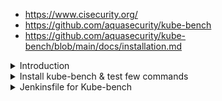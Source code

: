 - https://www.cisecurity.org/
- https://github.com/aquasecurity/kube-bench
- https://github.com/aquasecurity/kube-bench/blob/main/docs/installation.md

<details>
<summary>Introduction</summary>
<br>

  <img width="416" alt="image" src="https://user-images.githubusercontent.com/75510135/168101208-20d80eb7-5d5b-4800-955f-e7b8de48ae8d.png">

  <img width="870" alt="image" src="https://user-images.githubusercontent.com/75510135/168101313-a4178bc5-410b-4cd5-99c3-0e31ff0063a5.png">

  <img width="836" alt="image" src="https://user-images.githubusercontent.com/75510135/168101409-08445a1e-8333-414d-b32b-530e1c57df7c.png">

  <img width="684" alt="image" src="https://user-images.githubusercontent.com/75510135/168107311-0e6d4e8e-c682-41a7-aca7-56fe7873fe51.png">

  <img width="1055" alt="image" src="https://user-images.githubusercontent.com/75510135/168108201-af938b12-f2e3-4d17-b1f9-b43f783a6f94.png">

  
</details>

<details>
<summary>Install kube-bench & test few commands</summary>
<br>

  ```
   542  curl -L https://github.com/aquasecurity/kube-bench/releases/download/v0.6.2/kube-bench_0.6.2_linux_amd64.deb -o kube-bench_0.6.2_linux_amd64.deb
  543  sudo apt install ./kube-bench_0.6.2_linux_amd64.deb -f
  544  apt install ./kube-bench_0.6.2_linux_amd64.deb -f
  545  k get pods
  546  k delete pods kube-bench-wfbn7
  547  gcloud container clusters describe $CLUSTER_NAME --zone $ZONE --format json | jq '.databaseEncryption'
  548  kube-bench run --targets etcd  --version 1.15 --check 2.2 --json | jq .[].total_fail
  549  kube-bench node --check 4.2.1,4.2.2 --json | jq .[].total_fail
  ```
  
  <img width="524" alt="image" src="https://user-images.githubusercontent.com/75510135/168458973-257521f8-c673-40c8-9f10-8f58b2b2eaab.png">

  ```
  ############  Add cis-etcd.sh ############ 

#!/bin/bash
#cis-etcd.sh

total_fail=$(kube-bench run --targets etcd  --version 1.15 --check 2.2 --json | jq .[].total_fail)

if [[ "$total_fail" -ne 0 ]];
        then
                echo "CIS Benchmark Failed ETCD while testing for 2.2"
                exit 1;
        else
                echo "CIS Benchmark Passed for ETCD - 2.2"
fi;

############  Add cis-etcd.sh ############ 





############  Add cis-kubelet.sh ############ 

#!/bin/bash
#cis-kubelet.sh

total_fail=$(kube-bench run --targets node  --version 1.15 --check 4.2.1,4.2.2 --json | jq .[].total_fail)

if [[ "$total_fail" -ne 0 ]];
        then
                echo "CIS Benchmark Failed Kubelet while testing for 4.2.1, 4.2.2"
                exit 1;
        else
                echo "CIS Benchmark Passed Kubelet for 4.2.1, 4.2.2"
fi;

############  Add cis-kubelet.sh ############ 







############  Add cis-master.sh ############ 


#!/bin/bash
#cis-master.sh

total_fail=$(kube-bench master  --version 1.15 --check 1.2.7,1.2.8,1.2.9 --json | jq .[].total_fail)

if [[ "$total_fail" -ne 0 ]];
        then
                echo "CIS Benchmark Failed MASTER while testing for 1.2.7, 1.2.8, 1.2.9"
                exit 1;
        else
                echo "CIS Benchmark Passed for MASTER - 1.2.7, 1.2.8, 1.2.9"
fi;

############  Add cis-master.sh ############ 

  ```
  
  ```
  
  ```
</details>


<details>
<summary>Jenkinsfile for Kube-bench</summary>
<br>

  ```
  ############ Jenkinsfile - Add K8S CIS Benchmark Stage ############ 

@Library('slack') _

pipeline {
  agent any

  environment {
    deploymentName = "devsecops"
    containerName = "devsecops-container"
    serviceName = "devsecops-svc"
    imageName = "siddharth67/numeric-app:${GIT_COMMIT}"
    applicationURL = "http://devsecops-demo.eastus.cloudapp.azure.com"
    applicationURI = "/increment/99"
  }

  stages {

    stage('Build Artifact - Maven') {
      steps {
        sh "mvn clean package -DskipTests=true"
        archive 'target/*.jar'
      }
    }

    stage('Unit Tests - JUnit and JaCoCo') {
      steps {
        sh "mvn test"
      }
    }

    stage('Mutation Tests - PIT') {
      steps {
        sh "mvn org.pitest:pitest-maven:mutationCoverage"
      }
    }

    stage('SonarQube - SAST') {
      steps {
        withSonarQubeEnv('SonarQube') {
          sh "mvn sonar:sonar \
		              -Dsonar.projectKey=numeric-application \
		              -Dsonar.host.url=http://devsecops-demo.eastus.cloudapp.azure.com:9000"
        }
        timeout(time: 2, unit: 'MINUTES') {
          script {
            waitForQualityGate abortPipeline: true
          }
        }
      }
    }

    stage('Vulnerability Scan - Docker') {
      steps {
        parallel(
          "Dependency Scan": {
            sh "mvn dependency-check:check"
          },
          "Trivy Scan": {
            sh "bash trivy-docker-image-scan.sh"
          },
          "OPA Conftest": {
            sh 'docker run --rm -v $(pwd):/project openpolicyagent/conftest test --policy opa-docker-security.rego Dockerfile'
          }
        )
      }
    }

    stage('Docker Build and Push') {
      steps {
        withDockerRegistry([credentialsId: "docker-hub", url: ""]) {
          sh 'printenv'
          sh 'sudo docker build -t siddharth67/numeric-app:""$GIT_COMMIT"" .'
          sh 'docker push siddharth67/numeric-app:""$GIT_COMMIT""'
        }
      }
    }

    stage('Vulnerability Scan - Kubernetes') {
      steps {
        parallel(
          "OPA Scan": {
            sh 'docker run --rm -v $(pwd):/project openpolicyagent/conftest test --policy opa-k8s-security.rego k8s_deployment_service.yaml'
          },
          "Kubesec Scan": {
            sh "bash kubesec-scan.sh"
          },
          "Trivy Scan": {
            sh "bash trivy-k8s-scan.sh"
          }
        )
      }
    }

    stage('K8S Deployment - DEV') {
      steps {
        parallel(
          "Deployment": {
            withKubeConfig([credentialsId: 'kubeconfig']) {
              sh "bash k8s-deployment.sh"
            }
          },
          "Rollout Status": {
            withKubeConfig([credentialsId: 'kubeconfig']) {
              sh "bash k8s-deployment-rollout-status.sh"
            }
          }
        )
      }
    }

    stage('Integration Tests - DEV') {
      steps {
        script {
          try {
            withKubeConfig([credentialsId: 'kubeconfig']) {
              sh "bash integration-test.sh"
            }
          } catch (e) {
            withKubeConfig([credentialsId: 'kubeconfig']) {
              sh "kubectl -n default rollout undo deploy ${deploymentName}"
            }
            throw e
          }
        }
      }
    }

    stage('OWASP ZAP - DAST') {
      steps {
        withKubeConfig([credentialsId: 'kubeconfig']) {
          sh 'bash zap.sh'
        }
      }
    }

    stage('Prompte to PROD?') {
      steps {
        timeout(time: 2, unit: 'DAYS') {
          input 'Do you want to Approve the Deployment to Production Environment/Namespace?'
        }
      }
    }

    stage('K8S CIS Benchmark') {
      steps {
        script {

          parallel(
            "Master": {
              sh "bash cis-master.sh"
            },
            "Etcd": {
              sh "bash cis-etcd.sh"
            },
            "Kubelet": {
              sh "bash cis-kubelet.sh"
            }
          )

        }
      }
    }

    // stage('Testing Slack') {
    //    steps {
    //        sh 'exit 1'
    //    }
    //  }

  }

  post {
    always {
      junit 'target/surefire-reports/*.xml'
      jacoco execPattern: 'target/jacoco.exec'
      pitmutation mutationStatsFile: '**/target/pit-reports/**/mutations.xml'
      dependencyCheckPublisher pattern: 'target/dependency-check-report.xml'
      publishHTML([allowMissing: false, alwaysLinkToLastBuild: true, keepAll: true, reportDir: 'owasp-zap-report', reportFiles: 'zap_report.html', reportName: 'OWASP ZAP HTML Report', reportTitles: 'OWASP ZAP HTML Report'])

      //Use sendNotifications.groovy from shared library and provide current build result as parameter 
      sendNotification currentBuild.result
    }

    // success {

    // }

    // failure {

    // }
  }

}


############ Jenkinsfile - Add K8S CIS Benchmark Stage ############ 
  ```
</details>

